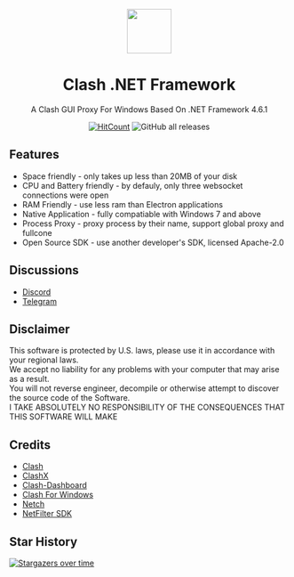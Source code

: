 <p align="center">
    <img src="https://i.loli.net/2021/02/25/SdtJ295biqulCkf.png" align="center" height="80"/>
</p>

<div align="center">
  
# Clash .NET Framework

A Clash GUI Proxy For Windows Based On .NET Framework 4.6.1

[![HitCount](http://hits.dwyl.com/ClashDotNetFramework/ClashDotNetFramework.svg)](http://hits.dwyl.com/ClashDotNetFramework/ClashDotNetFramework)
![GitHub all releases](https://img.shields.io/github/downloads/ClashDotNetFramework/ClashDotNetFramework/total)

</div>

## Features
- Space friendly - only takes up less than 20MB of your disk
- CPU and Battery friendly - by defauly, only three websocket connections were open
- RAM Friendly - use less ram than Electron applications
- Native Application - fully compatiable with Windows 7 and above
- Process Proxy - proxy process by their name, support global proxy and fullcone
- Open Source SDK - use another developer's SDK, licensed Apache-2.0

## Discussions
- [Discord](https://discord.gg/vsDxzJ9R75)
- [Telegram](https://t.me/ClashDotNetFramework)

## Disclaimer
This software is protected by U.S. laws, please use it in accordance with your regional laws.  
We accept no liability for any problems with your computer that may arise as a result.  
You will not reverse engineer, decompile or otherwise attempt to discover the source code of the Software.  
I TAKE ABSOLUTELY NO RESPONSIBILITY OF THE CONSEQUENCES THAT THIS SOFTWARE WILL MAKE

## Credits

- [Clash](https://github.com/Dreamacro/clash)
- [ClashX](https://github.com/yichengchen/clashX)
- [Clash-Dashboard](https://github.com/Dreamacro/clash-dashboard)
- [Clash For Windows](https://github.com/Fndroid/clash_for_windows_pkg)
- [Netch](https://github.com/NetchX/Netch)
- [NetFilter SDK](https://netfiltersdk.com)

## Star History
[![Stargazers over time](https://starchart.cc/ClashDotNetFramework/ClashDotNetFramework.svg)](https://starchart.cc/ClashDotNetFramework/ClashDotNetFramework)    
